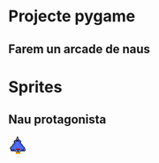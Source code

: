# Projecte pygame

## Farem un arcade de naus 

# Sprites

## Nau protagonista 

![Nau protagonista](m14-pixilart.png)
